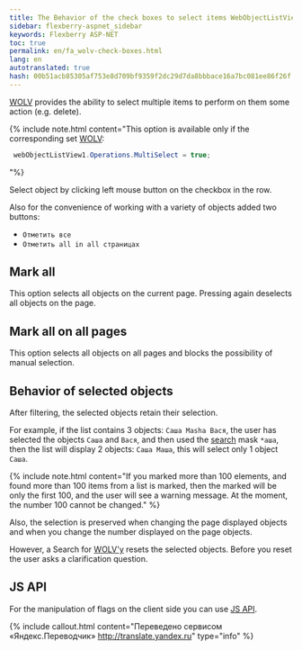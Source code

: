 ```yaml
--- 
title: The Behavior of the check boxes to select items WebObjectListView 
sidebar: flexberry-aspnet_sidebar 
keywords: Flexberry ASP-NET 
toc: true 
permalink: en/fa_wolv-check-boxes.html 
lang: en 
autotranslated: true 
hash: 00b51acb85305af753e8d709bf9359f2dc29d7da8bbbace16a7bc081ee86f26f 
--- 
```


[WOLV](fa_web-object-list-view.html) provides the ability to select multiple items to perform on them some action (e.g. delete). 

{% include note.html content="This option is available only if the corresponding set [WOLV](fa_web-object-list-view.html): 

```csharp
 webObjectListView1.Operations.MultiSelect = true;
``` 
"%} 

Select object by clicking left mouse button on the checkbox in the row. 

Also for the convenience of working with a variety of objects added two buttons: 

* `Отметить все` 
* `Отметить all in all страницах` 

## Mark all 

This option selects all objects on the current page. Pressing again deselects all objects on the page. 

## Mark all on all pages 

This option selects all objects on all pages and blocks the possibility of manual selection. 

## Behavior of selected objects 

After filtering, the selected objects retain their selection. 

For example, if the list contains 3 objects: `Саша Masha Вася`, the user has selected the objects `Саша` and `Вася`, and then used the [search](fa_wolv-search.html) mask `*аша`, then the list will display 2 objects: `Саша Маша`, this will select only 1 object `Саша`. 

{% include note.html content="If you marked more than 100 elements, and found more than 100 items from a list is marked, then the marked will be only the first 100, and the user will see a warning message. At the moment, the number 100 cannot be changed." %} 

Also, the selection is preserved when changing the page displayed objects and when you change the number displayed on the page objects. 

However, a Search for [WOLV'y](fa_web-object-list-view.html) resets the selected objects. Before you reset the user asks a clarification question. 

## JS API 

For the manipulation of flags on the client side you can use [JS API](fa_js-api-wolv.html). 



{% include callout.html content="Переведено сервисом «Яндекс.Переводчик» <http://translate.yandex.ru>" type="info" %}